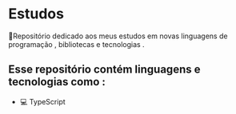 # Estudos
:blue_book:Repositório dedicado aos meus estudos em novas linguagens de programação , bibliotecas e tecnologias  .

## **Esse repositório contém linguagens e tecnologias como** :

* :computer: TypeScript 
